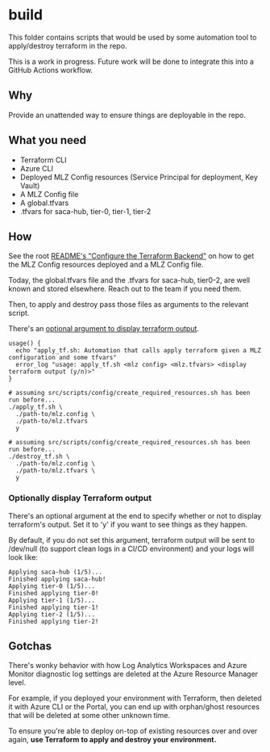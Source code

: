 # build

This folder contains scripts that would be used by some automation tool to apply/destroy terraform in the repo.

This is a work in progress. Future work will be done to integrate this into a GitHub Actions workflow.

## Why

Provide an unattended way to ensure things are deployable in the repo.

## What you need

- Terraform CLI
- Azure CLI
- Deployed MLZ Config resources (Service Principal for deployment, Key Vault)
- A MLZ Config file
- A global.tfvars
- .tfvars for saca-hub, tier-0, tier-1, tier-2

## How

See the root [README's "Configure the Terraform Backend"](../README.md#Configure-the-Terraform-Backend) on how to get the MLZ Config resources deployed and a MLZ Config file.

Today, the global.tfvars file and the .tfvars for saca-hub, tier0-2, are well known and stored elsewhere. Reach out to the team if you need them.

Then, to apply and destroy pass those files as arguments to the relevant script.

There's an [optional argument to display terraform output](#Optionally-display-Terraform-output).

```shell
usage() {
  echo "apply_tf.sh: Automation that calls apply terraform given a MLZ configuration and some tfvars"
  error_log "usage: apply_tf.sh <mlz config> <mlz.tfvars> <display terraform output (y/n)>"
}
```

```shell
# assuming src/scripts/config/create_required_resources.sh has been run before...
./apply_tf.sh \
  ./path-to/mlz.config \
  ./path-to/mlz.tfvars
  y
```

```shell
# assuming src/scripts/config/create_required_resources.sh has been run before...
./destroy_tf.sh \
  ./path-to/mlz.config \
  ./path-to/mlz.tfvars \
  y
```

### Optionally display Terraform output

There's an optional argument at the end to specify whether or not to display terraform's output. Set it to 'y' if you want to see things as they happen.

By default, if you do not set this argument, terraform output will be sent to /dev/null (to support clean logs in a CI/CD environment) and your logs will look like:

```plaintext
Applying saca-hub (1/5)...
Finished applying saca-hub!
Applying tier-0 (1/5)...
Finished applying tier-0!
Applying tier-1 (1/5)...
Finished applying tier-1!
Applying tier-2 (1/5)...
Finished applying tier-2!
```

## Gotchas

There's wonky behavior with how Log Analytics Workspaces and Azure Monitor diagnostic log settings are deleted at the Azure Resource Manager level.

For example, if you deployed your environment with Terraform, then deleted it with Azure CLI or the Portal, you can end up with orphan/ghost resources that will be deleted at some other unknown time.

To ensure you're able to deploy on-top of existing resources over and over again, __use Terraform to apply and destroy your environment.__
